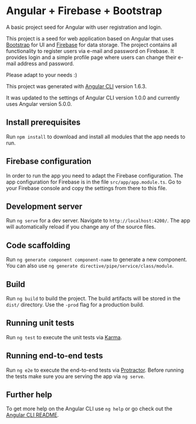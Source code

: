 # Angular + Firebase + Bootstrap

A basic project seed for Angular with user registration and login.

This project is a seed for web application based on Angular that uses
[Bootstrap](https://ng-bootstrap.github.io) for UI and 
[Firebase](https://github.com/angular/angularfire2) for data storage. The
project contains all functionality to register users via e-mail and password
on Firebase. It provides login and a simple profile page where users can
change their e-mail address and password.

Please adapt to your needs :)

This project was generated with
[Angular CLI](https://github.com/angular/angular-cli) version 1.6.3.

It was updated to the settings of Angular CLI version 1.0.0 and currently uses
Angular version 5.0.0.

## Install prerequisites

Run `npm install` to download and install all modules that the app needs to
run.

## Firebase configuration

In order to run the app you need to adapt the Firebase configuration. The app
configuration for Firebase is in the file `src/app/app.module.ts`. Go to your
Firebase console and copy the settings from there to this file.

## Development server

Run `ng serve` for a dev server. Navigate to `http://localhost:4200/`. The app
will automatically reload if you change any of the source files.

## Code scaffolding

Run `ng generate component component-name` to generate a new component. You can
also use `ng generate directive/pipe/service/class/module`.

## Build

Run `ng build` to build the project. The build artifacts will be stored in the
`dist/` directory. Use the `-prod` flag for a production build.

## Running unit tests

Run `ng test` to execute the unit tests via
[Karma](https://karma-runner.github.io).

## Running end-to-end tests

Run `ng e2e` to execute the end-to-end tests via
[Protractor](http://www.protractortest.org/). Before running the tests make
sure you are serving the app via `ng serve`.

## Further help

To get more help on the Angular CLI use `ng help` or go check out the
[Angular CLI README](https://github.com/angular/angular-cli/blob/master/README.md).

